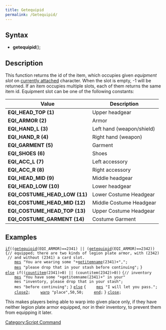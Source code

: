 ```yaml
---
title: Getequipid
permalink: /Getequipid/
---
```


Syntax
------

-   **getequipid**(<equipment slot>);

Description
-----------

This function returns the id of the item, which occupies given *equipment slot* on [currently attached](/RID#Usage "wikilink") character. When the slot is empty, -1 will be returned. If an item occupies multiple slots, each of them returns the same item id. Equipment slot can be one of the following constants:

| Value                            | Description               |
|----------------------------------|---------------------------|
| **EQI_HEAD_TOP (1)**           | Upper headgear            |
| **EQI_ARMOR (2)**               | Armor                     |
| **EQI_HAND_L (3)**             | Left hand (weapon/shield) |
| **EQI_HAND_R (4)**             | Right hand (weapon)       |
| **EQI_GARMENT (5)**             | Garment                   |
| **EQI_SHOES (6)**               | Shoes                     |
| **EQI_ACC_L (7)**              | Left accessory            |
| **EQI_ACC_R (8)**              | Right accessory           |
| **EQI_HEAD_MID (9)**           | Middle headgear           |
| **EQI_HEAD_LOW (10)**          | Lower headgear            |
| **EQI_COSTUME_HEAD_LOW (11)** | Lower Costume Headgear    |
| **EQI_COSTUME_HEAD_MID (12)** | Middle Costume Headgear   |
| **EQI_COSTUME_HEAD_TOP (13)** | Upper Costume Headgear    |
| **EQI_COSTUME_GARMENT (14)**   | Costume Garment           |

Examples
--------

[`if`](/if "wikilink")`((`[`getequipid`](/getequipid "wikilink")`(EQI_ARMOR)==2341) || (`[`getequipid`](/getequipid "wikilink")`(EQI_ARMOR)==2342))`
`{// equipped; there are two kinds of legion plate armor, with (2342)`
` // and without (2341) a card slot.`
`    `[`mes`](/mes "wikilink")` "You are wearing some "+`[`getitemname`](/getitemname "wikilink")`(2341)+",";`
`    `[`mes`](/mes "wikilink")` "please drop that in your stash before continuing";`
`}`
[`else`](/else "wikilink")` if((`[`countitem`](/countitem "wikilink")`(2341)>0) || (countitem(2342)>0))`
`{// inventory`
`    `[`mes`](/mes "wikilink")` "You have some "+getitemname(2341)+" in your"`
`    mes "inventory, please drop that in your stash";`
`    mes "before continuing";`
`}`
[`else`](/else "wikilink")
`{`
`    `[`mes`](/mes "wikilink")` "I will let you pass.";`
`    `[`close2`](/close2 "wikilink")`;`
`    `[`warp`](/warp "wikilink")` "place",50,50;`
`    `[`end`](/end "wikilink")`;`
`}`
[`close`](/close "wikilink")`;`

This makes players being able to warp into given place only, if they have neither legion plate armor equipped, nor in their inventory, to prevent them from equipping it later.

[Category:Script Command](/Category:Script_Command "wikilink")